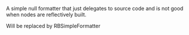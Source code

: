 A simple null formatter that just delegates  to source code and is not good when nodes are reflectively built.

Will be replaced by RBSimpleFormatter